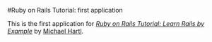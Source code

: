 #Ruby on Rails Tutorial:  first application

This is the first application for
[*Ruby on Rails Tutorial:  Learn Rails by Example*](http://railstutorial.org/)
by [Michael Hartl](http://michaelhartl.com/).



